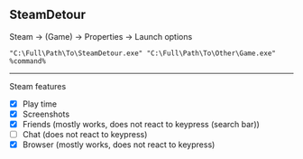 SteamDetour
-----------

Steam -> (Game) -> Properties -> Launch options

`"C:\Full\Path\To\SteamDetour.exe" "C:\Full\Path\To\Other\Game.exe" %command%`

---

Steam features

- [x] Play time
- [x] Screenshots
- [x] Friends (mostly works, does not react to keypress (search bar))
- [ ] Chat (does not react to keypress)
- [x] Browser (mostly works, does not react to keypress)
